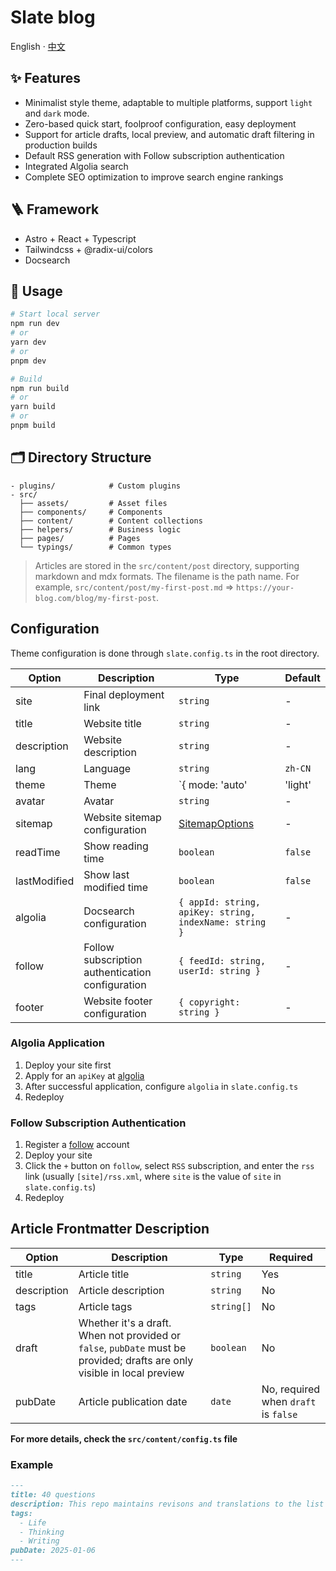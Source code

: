 # Slate blog

English · [中文](./README-zh_CN.md)

## ✨ Features

- Minimalist style theme, adaptable to multiple platforms, support `light` and `dark` mode.
- Zero-based quick start, foolproof configuration, easy deployment
- Support for article drafts, local preview, and automatic draft filtering in production builds
- Default RSS generation with Follow subscription authentication
- Integrated Algolia search
- Complete SEO optimization to improve search engine rankings

## 🪜 Framework

- Astro + React + Typescript  
- Tailwindcss + @radix-ui/colors
- Docsearch

## 🔨 Usage

```bash
# Start local server
npm run dev
# or
yarn dev
# or
pnpm dev

# Build
npm run build
# or
yarn build
# or
pnpm build
```

## 🗂 Directory Structure

```
- plugins/            # Custom plugins
- src/
  ├── assets/         # Asset files
  ├── components/     # Components
  ├── content/        # Content collections
  ├── helpers/        # Business logic
  ├── pages/          # Pages
  └── typings/        # Common types
```

> Articles are stored in the `src/content/post` directory, supporting markdown and mdx formats. The filename is the path name. For example, `src/content/post/my-first-post.md` => `https://your-blog.com/blog/my-first-post`.

## Configuration

Theme configuration is done through `slate.config.ts` in the root directory.

| Option | Description | Type | Default |
| --- | --- | --- | --- |
| site | Final deployment link | `string` | - |
| title | Website title | `string` | - |
| description | Website description | `string` | - |
| lang | Language | `string` | `zh-CN` |
| theme | Theme | `{ mode: 'auto' | 'light' | 'dark', enableUserChange: boolean }` | `{ mode: 'auto', enableUserChange: true }` |
| avatar | Avatar | `string` | - |
| sitemap | Website sitemap configuration | [SitemapOptions](https://docs.astro.build/en/guides/integrations-guide/sitemap/)  | - |
| readTime | Show reading time | `boolean` | `false` |
| lastModified | Show last modified time | `boolean` | `false` |
| algolia | Docsearch configuration | `{ appId: string, apiKey: string, indexName: string }` | - |
| follow | Follow subscription authentication configuration | `{ feedId: string, userId: string }` | - |
| footer | Website footer configuration | `{ copyright: string }` | - |

### Algolia Application

1. Deploy your site first
2. Apply for an `apiKey` at [algolia](https://docsearch.algolia.com/apply/)
3. After successful application, configure `algolia` in `slate.config.ts`
4. Redeploy

### Follow Subscription Authentication

1. Register a [follow](https://follow.is/) account
2. Deploy your site
3. Click the `+` button on `follow`, select `RSS` subscription, and enter the `rss` link (usually `[site]/rss.xml`, where `site` is the value of `site` in `slate.config.ts`)
4. Redeploy

## Article Frontmatter Description

| Option | Description | Type | Required |
| --- | --- | --- | --- |
| title | Article title | `string` | Yes |
| description | Article description | `string` | No |
| tags | Article tags | `string[]` | No |
| draft | Whether it's a draft. When not provided or `false`, `pubDate` must be provided; drafts are only visible in local preview | `boolean` | No |
| pubDate | Article publication date | `date` | No, required when `draft` is `false` |

**For more details, check the `src/content/config.ts` file**

### Example

```md
---
title: 40 questions
description: This repo maintains revisons and translations to the list of 40 questions I ask myself each year and each decade.
tags:
  - Life
  - Thinking
  - Writing
pubDate: 2025-01-06
---
```
